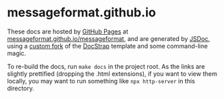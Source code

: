 # messageformat.github.io

These docs are hosted by [GitHub Pages] at [messageformat.github.io/messageformat], and are generated by [JSDoc], using a [custom fork] of the [DocStrap] template and some command-line magic.

To re-build the docs, run `make docs` in the project root. As the links are slightly prettified (dropping the .html extensions), if you want to view them locally, you may want to run something like `npx http-server` in this directory.

[GitHub Pages]: https://pages.github.com/
[messageformat.github.io/messageformat]: https://messageformat.github.io/messageformat/
[JSDoc]: http://usejsdoc.org/
[custom fork]: https://github.com/messageformat/docstrap
[DocStrap]: https://docstrap.github.io/docstrap/
